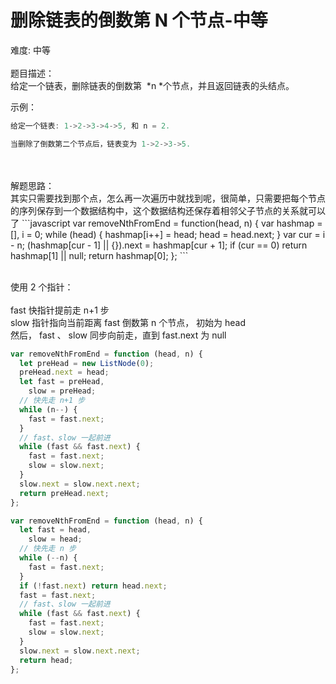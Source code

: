 # 删除链表的倒数第 N 个节点-中等

难度: 中等<br />
<br />题目描述：<br />给定一个链表，删除链表的倒数第  *n *个节点，并且返回链表的头结点。

示例：

```javascript
给定一个链表: 1->2->3->4->5, 和 n = 2.

当删除了倒数第二个节点后，链表变为 1->2->3->5.
```

<br />
<br />解题思路：<br />其实只需要找到那个点，怎么再一次遍历中就找到呢，很简单，只需要把每个节点的序列保存到一个数据结构中，这个数据结构还保存着相邻父子节点的关系就可以了
```javascript
var removeNthFromEnd = function(head, n) {
    var hashmap = [], i = 0;
    while (head) {
        hashmap[i++] = head;
        head = head.next;
    }
    var cur = i - n;
    (hashmap[cur - 1] || {}).next = hashmap[cur + 1];
    if (cur == 0) return hashmap[1] || null;
    return hashmap[0];
};
```

<br />使用 2 个指针：<br />
<br />fast 快指针提前走 n+1 步<br />slow 指针指向当前距离 fast 倒数第 n 个节点， 初始为 head<br />然后， fast 、 slow 同步向前走，直到 fast.next 为 null<br />

```javascript
var removeNthFromEnd = function (head, n) {
  let preHead = new ListNode(0);
  preHead.next = head;
  let fast = preHead,
    slow = preHead;
  // 快先走 n+1 步
  while (n--) {
    fast = fast.next;
  }
  // fast、slow 一起前进
  while (fast && fast.next) {
    fast = fast.next;
    slow = slow.next;
  }
  slow.next = slow.next.next;
  return preHead.next;
};

var removeNthFromEnd = function (head, n) {
  let fast = head,
    slow = head;
  // 快先走 n 步
  while (--n) {
    fast = fast.next;
  }
  if (!fast.next) return head.next;
  fast = fast.next;
  // fast、slow 一起前进
  while (fast && fast.next) {
    fast = fast.next;
    slow = slow.next;
  }
  slow.next = slow.next.next;
  return head;
};
```
